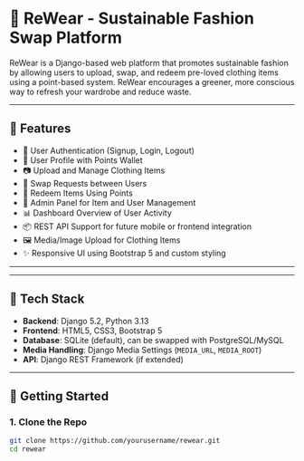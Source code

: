 # 👕 ReWear - Sustainable Fashion Swap Platform

ReWear is a Django-based web platform that promotes sustainable fashion by allowing users to upload, swap, and redeem pre-loved clothing items using a point-based system. ReWear encourages a greener, more conscious way to refresh your wardrobe and reduce waste.

---

## 🌿 Features

- 🔐 User Authentication (Signup, Login, Logout)
- 👤 User Profile with Points Wallet
- 📷 Upload and Manage Clothing Items
- 🔄 Swap Requests between Users
- 🎁 Redeem Items Using Points
- 🧾 Admin Panel for Item and User Management
- 📊 Dashboard Overview of User Activity
- 📦 REST API Support for future mobile or frontend integration
- 🖼️ Media/Image Upload for Clothing Items
- ✨ Responsive UI using Bootstrap 5 and custom styling

---



---

## 🔧 Tech Stack

- **Backend**: Django 5.2, Python 3.13
- **Frontend**: HTML5, CSS3, Bootstrap 5
- **Database**: SQLite (default), can be swapped with PostgreSQL/MySQL
- **Media Handling**: Django Media Settings (`MEDIA_URL`, `MEDIA_ROOT`)
- **API**: Django REST Framework (if extended)

---

## 🚀 Getting Started

### 1. Clone the Repo
```bash
git clone https://github.com/yourusername/rewear.git
cd rewear
